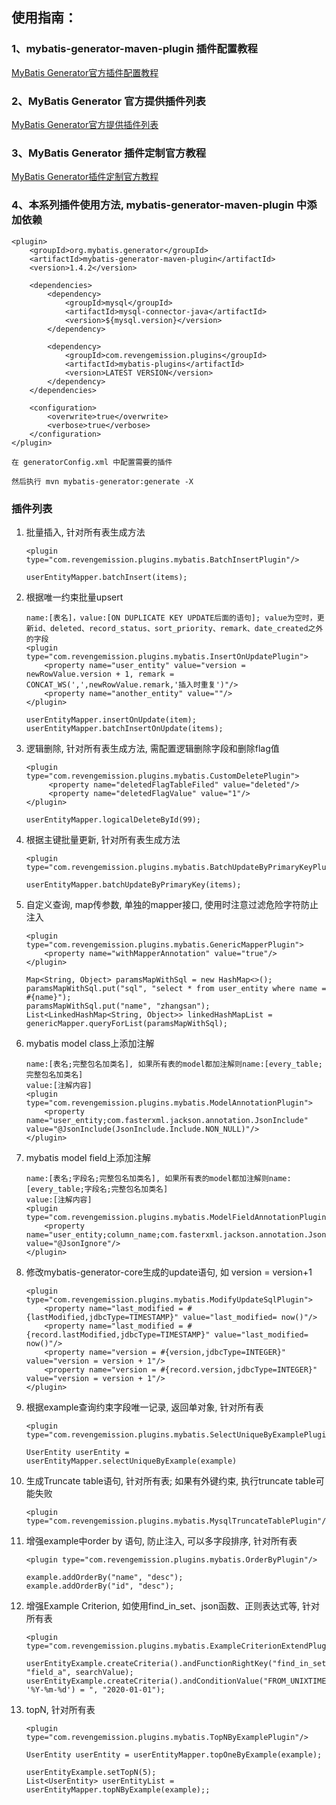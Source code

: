## 使用指南：

### 1、mybatis-generator-maven-plugin 插件配置教程

[MyBatis Generator官方插件配置教程](http://www.mybatis.org/generator/configreference/plugin.html)

### 2、MyBatis Generator 官方提供插件列表

[MyBatis Generator官方提供插件列表](http://www.mybatis.org/generator/reference/plugins.html)

### 3、MyBatis Generator 插件定制官方教程

[MyBatis Generator插件定制官方教程](http://www.mybatis.org/generator/reference/pluggingIn.html)

### 4、本系列插件使用方法, mybatis-generator-maven-plugin 中添加依赖
````
<plugin>
    <groupId>org.mybatis.generator</groupId>
    <artifactId>mybatis-generator-maven-plugin</artifactId>
    <version>1.4.2</version>
    
    <dependencies>
        <dependency>
            <groupId>mysql</groupId>
            <artifactId>mysql-connector-java</artifactId>
            <version>${mysql.version}</version>
        </dependency>
    
        <dependency>
            <groupId>com.revengemission.plugins</groupId>
            <artifactId>mybatis-plugins</artifactId>
            <version>LATEST VERSION</version>
        </dependency>
    </dependencies>
    
    <configuration>
        <overwrite>true</overwrite>
        <verbose>true</verbose>
    </configuration>
</plugin>

在 generatorConfig.xml 中配置需要的插件

然后执行 mvn mybatis-generator:generate -X
````

### 插件列表

1. 批量插入, 针对所有表生成方法
    ````
    <plugin type="com.revengemission.plugins.mybatis.BatchInsertPlugin"/>
    
    userEntityMapper.batchInsert(items);
    ````
2. 根据唯一约束批量upsert
    ````
    name:[表名]，value:[ON DUPLICATE KEY UPDATE后面的语句]; value为空时，更新id、deleted、record_status、sort_priority、remark、date_created之外的字段
    <plugin type="com.revengemission.plugins.mybatis.InsertOnUpdatePlugin">
        <property name="user_entity" value="version = newRowValue.version + 1, remark = CONCAT_WS(',',newRowValue.remark,'插入时重复')"/>
        <property name="another_entity" value=""/>
    </plugin>
   
    userEntityMapper.insertOnUpdate(item);
    userEntityMapper.batchInsertOnUpdate(items);
    ````
3. 逻辑删除, 针对所有表生成方法, 需配置逻辑删除字段和删除flag值
    ````
    <plugin type="com.revengemission.plugins.mybatis.CustomDeletePlugin">
         <property name="deletedFlagTableFiled" value="deleted"/>
         <property name="deletedFlagValue" value="1"/>
    </plugin>
   
    userEntityMapper.logicalDeleteById(99);
    ````
4. 根据主键批量更新, 针对所有表生成方法
    ````
    <plugin type="com.revengemission.plugins.mybatis.BatchUpdateByPrimaryKeyPlugin"/>
   
    userEntityMapper.batchUpdateByPrimaryKey(items);
    ````
5. 自定义查询, map传参数, 单独的mapper接口, 使用时注意过滤危险字符防止注入
    ````
    <plugin type="com.revengemission.plugins.mybatis.GenericMapperPlugin">
        <property name="withMapperAnnotation" value="true"/>
    </plugin>
   
    Map<String, Object> paramsMapWithSql = new HashMap<>();
    paramsMapWithSql.put("sql", "select * from user_entity where name = #{name}");
    paramsMapWithSql.put("name", "zhangsan");
    List<LinkedHashMap<String, Object>> linkedHashMapList = genericMapper.queryForList(paramsMapWithSql);
    ````
6. mybatis model class上添加注解
    ````
    name:[表名;完整包名加类名], 如果所有表的model都加注解则name:[every_table;完整包名加类名]
    value:[注解内容]
    <plugin type="com.revengemission.plugins.mybatis.ModelAnnotationPlugin">
        <property name="user_entity;com.fasterxml.jackson.annotation.JsonInclude" value="@JsonInclude(JsonInclude.Include.NON_NULL)"/>
    </plugin>
    ````
7. mybatis model field上添加注解
    ````
    name:[表名;字段名;完整包名加类名], 如果所有表的model都加注解则name:[every_table;字段名;完整包名加类名]
    value:[注解内容]
    <plugin type="com.revengemission.plugins.mybatis.ModelFieldAnnotationPlugin">
        <property name="user_entity;column_name;com.fasterxml.jackson.annotation.JsonIgnore" value="@JsonIgnore"/>
    </plugin>
    ````
8. 修改mybatis-generator-core生成的update语句, 如 version = version+1
    ````
    <plugin type="com.revengemission.plugins.mybatis.ModifyUpdateSqlPlugin">
        <property name="last_modified = #{lastModified,jdbcType=TIMESTAMP}" value="last_modified= now()"/>
        <property name="last_modified = #{record.lastModified,jdbcType=TIMESTAMP}" value="last_modified= now()"/>
        <property name="version = #{version,jdbcType=INTEGER}" value="version = version + 1"/>
        <property name="version = #{record.version,jdbcType=INTEGER}" value="version = version + 1"/>
    </plugin>
    ````
9. 根据example查询约束字段唯一记录, 返回单对象, 针对所有表
    ````
    <plugin type="com.revengemission.plugins.mybatis.SelectUniqueByExamplePlugin"/>
   
    UserEntity userEntity = userEntityMapper.selectUniqueByExample(example)
    ````
10. 生成Truncate table语句, 针对所有表; 如果有外键约束, 执行truncate table可能失败
    ````
    <plugin type="com.revengemission.plugins.mybatis.MysqlTruncateTablePlugin"/>
    ````
11. 增强example中order by 语句, 防止注入, 可以多字段排序, 针对所有表
    ````
    <plugin type="com.revengemission.plugins.mybatis.OrderByPlugin"/>
    
    example.addOrderBy("name", "desc");
    example.addOrderBy("id", "desc");
    ````
12. 增强Example Criterion, 如使用find_in_set、json函数、正则表达式等, 针对所有表
    ````
    <plugin type="com.revengemission.plugins.mybatis.ExampleCriterionExtendPlugin"/>
    
    userEntityExample.createCriteria().andFunctionRightKey("find_in_set", "field_a", searchValue);
    userEntityExample.createCriteria().andConditionValue("FROM_UNIXTIME(field_b, '%Y-%m-%d') = ", "2020-01-01");
    ````
13. topN, 针对所有表
    ````
    <plugin type="com.revengemission.plugins.mybatis.TopNByExamplePlugin"/>
    
    UserEntity userEntity = userEntityMapper.topOneByExample(example);
    
    userEntityExample.setTopN(5);
    List<UserEntity> userEntityList = userEntityMapper.topNByExample(example);;
    ````




